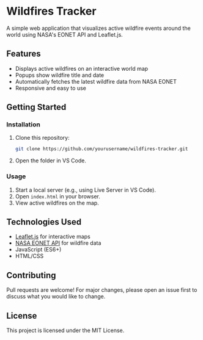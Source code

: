 # Wildfires Tracker

A simple web application that visualizes active wildfire events around the world using NASA's EONET API and Leaflet.js.

## Features

- Displays active wildfires on an interactive world map
- Popups show wildfire title and date
- Automatically fetches the latest wildfire data from NASA EONET
- Responsive and easy to use

## Getting Started

### Installation

1. Clone this repository:
   ```sh
   git clone https://github.com/yourusername/wildfires-tracker.git
   ```
2. Open the folder in VS Code.

### Usage

1. Start a local server (e.g., using Live Server in VS Code).
2. Open `index.html` in your browser.
3. View active wildfires on the map.

## Technologies Used

- [Leaflet.js](https://leafletjs.com/) for interactive maps
- [NASA EONET API](https://eonet.gsfc.nasa.gov/) for wildfire data
- JavaScript (ES6+)
- HTML/CSS

## Contributing

Pull requests are welcome! For major changes, please open an issue first to discuss what you would like to change.

## License

This project is licensed under the MIT License.
